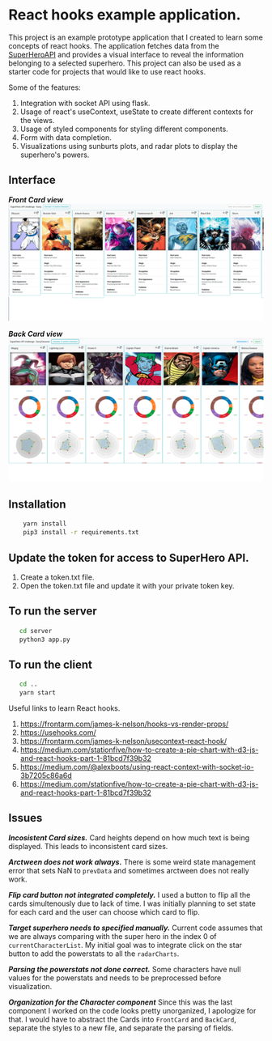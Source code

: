 # React hooks example application.

This project is an example prototype application that I created to learn some concepts of react hooks. The application fetches data from the [SuperHeroAPI](https://superheroapi.com/) and provides a visual interface to reveal the information belonging to a selected superhero. This project can also be used as a starter code for projects that would like to use react hooks. 

Some of the features: 
1. Integration with socket API using flask. 
2. Usage of react's useContext, useState to create different contexts for the views. 
3. Usage of styled components for styling different components.
4. Form with data completion. 
5. Visualizations using sunburts plots, and radar plots to display the superhero's powers. 

## Interface 

***Front Card view***
![Image description](figures/interface-final-front.png)

***Back Card view***
![Image description](figures/interface-final-back.png)


## Installation

``` bash
    yarn install
    pip3 install -r requirements.txt
```

## Update the token for access to SuperHero API.

1. Create a token.txt file.
2. Open the token.txt file and update it with your private token key.

## To run the server

``` bash
   cd server
   python3 app.py
```

## To run the client

``` bash
   cd ..
   yarn start
```

Useful links to learn React hooks.

1. <https://frontarm.com/james-k-nelson/hooks-vs-render-props/>
2. <https://usehooks.com/>
3. <https://frontarm.com/james-k-nelson/usecontext-react-hook/>
4. <https://medium.com/stationfive/how-to-create-a-pie-chart-with-d3-js-and-react-hooks-part-1-81bcd7f39b32>
5. <https://medium.com/@alexboots/using-react-context-with-socket-io-3b7205c86a6d>
6. <https://medium.com/stationfive/how-to-create-a-pie-chart-with-d3-js-and-react-hooks-part-1-81bcd7f39b32>

## Issues

***Incosistent Card sizes.***
Card heights depend on how much text is being displayed. This leads to inconsistent card sizes. 

***Arctween does not work always.*** There is some weird state management error
that sets NaN to `prevData` and sometimes arctween does not really work. 

***Flip card button not integrated completely.*** I used a button to flip all
the cards simultenously due to lack of time. I was initially planning to set
state for each card and the user can choose which card to flip. 

***Target superhero needs to specified manually.*** Current code assumes that we
are always comparing with the super hero in the index 0 of
`currentCharacterList`. My initial goal was to integrate click on the star
button to add the powerstats to all the `radarCharts`.

***Parsing the powerstats not done correct.*** Some characters have null values
for the powerstats and needs to be preprocessed before visualization. 

***Organization for the Character component*** Since this was the last component
I worked on the code looks pretty unorganized, I apologize for that. I would
have to abstract the Cards into `FrontCard` and `BackCard`, separate the styles
to a new file, and separate the parsing of fields. 